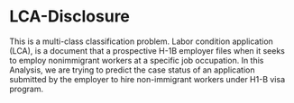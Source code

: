 # LCA-Disclosure
This is a multi-class classification problem. Labor condition application (LCA), is a document that a prospective H-1B employer files when it seeks to employ nonimmigrant workers at a specific job occupation. In this Analysis, we are trying to predict the case status of an application submitted by the employer to hire non-immigrant workers under H1-B visa program.
